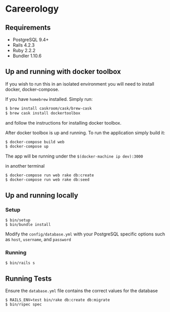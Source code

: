 # Careerology

## Requirements

* PostgreSQL 9.4+
* Rails 4.2.3
* Ruby 2.2.2
* Bundler 1.10.6

## Up and running with docker toolbox

If you wish to run this in an isolated environment you will need to install docker, docker-compose.

If you have `homebrew` installed. Simply run:

```sh
$ brew install caskroom/cask/brew-cask
$ brew cask install dockertoolbox
```

and follow the instructions for installing docker toolbox.

After docker toolbox is up and running. To run the application simply build it:

```sh
$ docker-compose build web
$ docker-compose up
```

The app will be running under the `$(docker-machine ip dev):3000`

in another terminal

```
$ docker-compose run web rake db:create
$ docker-compose run web rake db:seed
```


## Up and running locally

### Setup

```
$ bin/setup
$ bin/bundle install
```

Modify the `config/database.yml` with your PostgreSQL specific options such as `host`, `username`, and `password`

### Running

```
$ bin/rails s
```

## Running Tests

Ensure the `database.yml` file contains the correct values for the database

```
$ RAILS_ENV=test bin/rake db:create db:migrate
$ bin/rspec spec
```



